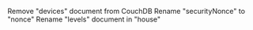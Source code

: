 Remove "devices" document from CouchDB
Rename "securityNonce" to "nonce"
Rename "levels" document in "house"